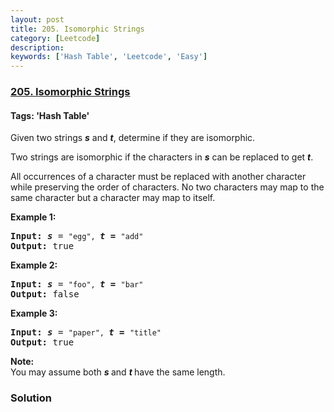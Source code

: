 ```yaml
---
layout: post
title: 205. Isomorphic Strings
category: [Leetcode]
description: 
keywords: ['Hash Table', 'Leetcode', 'Easy']
---
```

### [205. Isomorphic Strings](https://leetcode.com/problems/isomorphic-strings)

#### Tags: 'Hash Table'

<div class="content__u3I1 question-content__JfgR"><div><p>Given two strings <b><i>s</i></b> and <b><i>t</i></b>, determine if they are isomorphic.</p>
<p>Two strings are isomorphic if the characters in <b><i>s</i></b> can be replaced to get <b><i>t</i></b>.</p>
<p>All occurrences of a character must be replaced with another character while preserving the order of characters. No two characters may map to the same character but a character may map to itself.</p>
<p><strong>Example 1:</strong></p>
<pre><strong>Input:</strong> <b><i>s</i></b> = <code>"egg", </code><b><i>t = </i></b><code>"add"</code>
<strong>Output:</strong> true
</pre>
<p><strong>Example 2:</strong></p>
<pre><strong>Input:</strong> <b><i>s</i></b> = <code>"foo", </code><b><i>t = </i></b><code>"bar"</code>
<strong>Output:</strong> false</pre>
<p><strong>Example 3:</strong></p>
<pre><strong>Input:</strong> <b><i>s</i></b> = <code>"paper", </code><b><i>t = </i></b><code>"title"</code>
<strong>Output:</strong> true</pre>
<p><b>Note:</b><br/>
You may assume both <b><i>s </i></b>and <b><i>t </i></b>have the same length.</p>
</div></div>

### Solution
